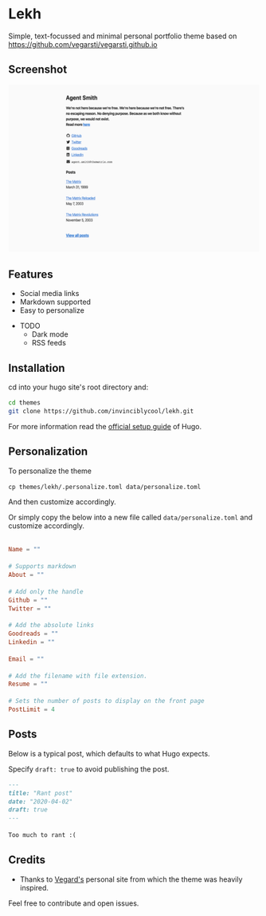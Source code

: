 # Lekh
Simple, text-focussed and minimal personal portfolio theme based on https://github.com/vegarsti/vegarsti.github.io

## Screenshot
![Screenshot](./images/screenshot.png)

## Features
* Social media links
* Markdown supported
* Easy to personalize
 - TODO
   - Dark mode
   - RSS feeds


## Installation

cd into your hugo site's root directory and:

```sh
cd themes
git clone https://github.com/invinciblycool/lekh.git
```

For more information read the [official setup guide](https://gohugo.io/overview/installing/) of Hugo.


## Personalization

To personalize the theme

`cp themes/lekh/.personalize.toml data/personalize.toml`

And then customize accordingly.

Or simply copy the below into a new file called `data/personalize.toml` and customize accordingly.

```toml

Name = ""

# Supports markdown
About = ""

# Add only the handle
Github = ""
Twitter = ""

# Add the absolute links
Goodreads = ""
Linkedin = ""

Email = ""

# Add the filename with file extension.
Resume = ""

# Sets the number of posts to display on the front page
PostLimit = 4

```

## Posts

Below is a typical post, which defaults to what Hugo expects.

Specify `draft: true` to avoid publishing the post.

```md
---
title: "Rant post"
date: "2020-04-02"
draft: true
---

Too much to rant :(
```

## Credits

* Thanks to [Vegard's](https://github.com/vegarsti) personal site from which the theme was heavily inspired.

Feel free to contribute and open issues.
